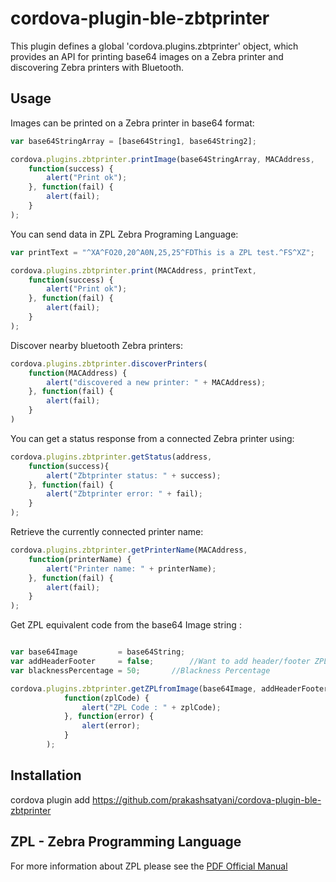 # cordova-plugin-ble-zbtprinter
This plugin defines a global 'cordova.plugins.zbtprinter' object, which provides an API for printing base64 images on a Zebra printer 
and discovering Zebra printers with Bluetooth.


## Usage
Images can be printed on a Zebra printer in base64 format:

```js
var base64StringArray = [base64String1, base64String2];

cordova.plugins.zbtprinter.printImage(base64StringArray, MACAddress,
    function(success) { 
        alert("Print ok"); 
    }, function(fail) { 
        alert(fail); 
    }
);
```

You can send data in ZPL Zebra Programing Language:

```js
var printText = "^XA^FO20,20^A0N,25,25^FDThis is a ZPL test.^FS^XZ";

cordova.plugins.zbtprinter.print(MACAddress, printText,
    function(success) { 
        alert("Print ok"); 
    }, function(fail) { 
        alert(fail); 
    }
);
```

Discover nearby bluetooth Zebra printers:

```js
cordova.plugins.zbtprinter.discoverPrinters(
    function(MACAddress) { 
        alert("discovered a new printer: " + MACAddress); 
    }, function(fail) { 
        alert(fail); 
    }
)
```

You can get a status response from a connected Zebra printer using:
```js
cordova.plugins.zbtprinter.getStatus(address,
    function(success){
        alert("Zbtprinter status: " + success);
    }, function(fail) {
        alert("Zbtprinter error: " + fail);
    }
);
```

Retrieve the currently connected printer name:

```js
cordova.plugins.zbtprinter.getPrinterName(MACAddress,
    function(printerName) { 
        alert("Printer name: " + printerName); 
    }, function(fail) { 
        alert(fail); 
    }
);
```

Get ZPL equivalent code from the base64 Image string :

```js

var base64Image     	= base64String;
var addHeaderFooter 	= false;    	//Want to add header/footer ZPL code or not
var blacknessPercentage = 50;		//Blackness Percentage

cordova.plugins.zbtprinter.getZPLfromImage(base64Image, addHeaderFooter, blacknessPercentage,
		    function(zplCode) {
		    	alert("ZPL Code : " + zplCode);
		    }, function(error) {
		    	alert(error);
		    }
		);
```

## Installation
cordova plugin add https://github.com/prakashsatyani/cordova-plugin-ble-zbtprinter

## ZPL - Zebra Programming Language
For more information about ZPL please see the  [PDF Official Manual](https://support.zebra.com/cpws/docs/zpl/zpl_manual.pdf)

